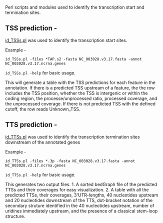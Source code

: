 Perl scripts and modules used to identify the transcription start and termination sites.


## TSS prediction -
[id_TSSs.pl](https://github.com/nikhilram/T4pipeline/blob/master/scripts/id_TSSs.pl) was used to identify the transcription start sites.    

Example -
```
id_TSSs.pl -files *TAP.s2 -fasta NC_003028.v3.17.fasta -annot NC_003028.v3.17.ncrna.genes
```
```id_TSSs.pl -help``` for basic usage. 

This will generate a table with the TSS predictions for each feature in the annotation. If there is a predicted TSS upstream of a feature, the the row includes the TSS position, whether the TSS is intergenic or within the coding region, the processe/unprocessed ratio, processed coverage, and the unprocessed coverage. If there is not predicted TSS with the defined cutoff, the row reads Unknown_TSS.






## TTS prediction -
[id_TTSs.pl](https://github.com/nikhilram/T4pipeline/blob/master/scripts/id_TTSs.pl) was used to identify the transcription termination sites downstream of the annotated genes

Example -
```
id_TTSs.pl -files *.3p -fasta NC_003028.v3.17.fasta -annot NC_003028.v3.17.ncrna.genes
```
```id_TTSs.pl -help``` for basic usage. 

This generates two output files. 1. A sorted bedGraph file of the predicted TTSs and their coverages for easy visualization. 2. A table with all the predicted TTSs, their coverages, 3'UTR-lengths, 40 nucleotides upstream and 20 nucleotides downstream of the TTS, dot-bracket notation of the secondary struture identified in the 40 nucleotides upstream, number of uridines immediately upstream, and the presence of a classical stem-loop structure.
